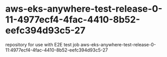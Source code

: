 # aws-eks-anywhere-test-release-0-11-4977ecf4-4fac-4410-8b52-eefc394d93c5-27
repository for use with E2E test job aws-eks-anywhere-test-release-0-11:4977ecf4-4fac-4410-8b52-eefc394d93c5-27
